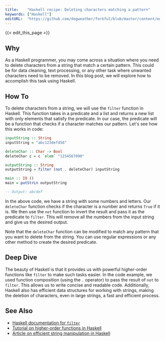 ```yaml
---
title:    "Haskell recipe: Deleting characters matching a pattern"
keywords: ["Haskell"]
editURL:  "https://github.com/dogweather/forkful/blob/master/content/en/haskell/deleting-characters-matching-a-pattern.md"
---
```


{{< edit_this_page >}}

## Why

As a Haskell programmer, you may come across a situation where you need to delete characters from a string that match a certain pattern. This could be for data cleaning, text processing, or any other task where unwanted characters need to be removed. In this blog post, we will explore how to accomplish this task using Haskell.

## How To

To delete characters from a string, we will use the `filter` function in Haskell. This function takes in a predicate and a list and returns a new list with only elements that satisfy the predicate. In our case, the predicate will be a function that checks if a character matches our pattern. Let's see how this works in code:

```Haskell
inputString :: String
inputString = "abc123def456"

deleteChar :: Char -> Bool
deleteChar c = c `elem` "1234567890"

outputString :: String
outputString = filter (not . deleteChar) inputString

main :: IO ()
main = putStrLn outputString

-- Output: abcdef
```

In the above code, we have a string with some numbers and letters. Our `deleteChar` function checks if the character is a number and returns `True` if it is. We then use the `not` function to invert the result and pass it as the predicate to `filter`. This will remove all the numbers from the input string and give us the desired output.

Note that the `deleteChar` function can be modified to match any pattern that you want to delete from the string. You can use regular expressions or any other method to create the desired predicate.

## Deep Dive

The beauty of Haskell is that it provides us with powerful higher-order functions like `filter` to make such tasks easier. In the code example, we used function composition (using the `.` operator) to pass the result of `not` to `filter`. This allows us to write concise and readable code. Additionally, Haskell also has efficient data structures for working with strings, making the deletion of characters, even in large strings, a fast and efficient process.

## See Also

- [Haskell documentation for `filter`](https://hackage.haskell.org/package/base-4.14.1.0/docs/Prelude.html#v:filter)
- [Tutorial on higher-order functions in Haskell](https://www.haskell.org/tutorial/functions.html)
- [Article on efficient string manipulation in Haskell](https://jameshfisher.com/2014/11/07/efficient-string-manipulation-in-haskell/)